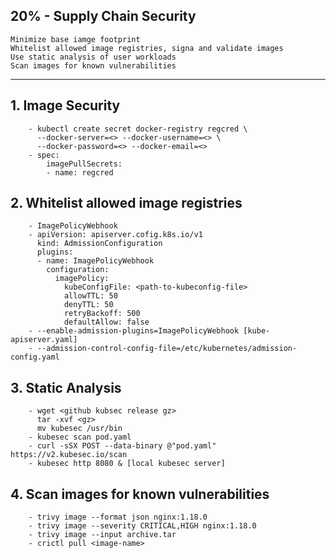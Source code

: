 ## 20% - Supply Chain Security
    Minimize base iamge footprint
    Whitelist allowed image registries, signa and validate images
    Use static analysis of user workloads
    Scan images for known vulnerabilities
    
---
## 1. Image Security
```
    - kubectl create secret docker-registry regcred \
      --docker-server=<> --docker-username=<> \
      --docker-password=<> --docker-email=<>
    - spec:
        imagePullSecrets:
        - name: regcred
```
## 2. Whitelist allowed image registries
```
    - ImagePolicyWebhook
    - apiVersion: apiserver.cofig.k8s.io/v1
      kind: AdmissionConfiguration
      plugins:
      - name: ImagePolicyWebhook
        configuration:
          imagePolicy:
            kubeConfigFile: <path-to-kubeconfig-file>
            allowTTL: 50
            denyTTL: 50
            retryBackoff: 500
            defaultAllow: false
    - --enable-admission-plugins=ImagePolicyWebhook [kube-apiserver.yaml]
    - --admission-control-config-file=/etc/kubernetes/admission-config.yaml
```

## 3. Static Analysis
```
    - wget <github kubsec release gz>
      tar -xvf <gz>
      mv kubesec /usr/bin
    - kubesec scan pod.yaml
    - curl -sSX POST --data-binary @"pod.yaml" https://v2.kubesec.io/scan
    - kubesec http 8080 & [local kubesec server]
```

## 4. Scan images for known vulnerabilities
```
    - trivy image --format json nginx:1.18.0
    - trivy image --severity CRITICAL,HIGH nginx:1.18.0
    - trivy image --input archive.tar
    - crictl pull <image-name>
```